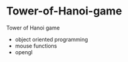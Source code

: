 # Tower-of-Hanoi-game
Tower of Hanoi game
 - object oriented programming
 - mouse functions
 - opengl

